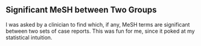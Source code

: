 ## Significant MeSH between Two Groups
I was asked by a clinician to find which, if any, MeSH terms are significant between two sets of case reports. This was fun for me, since it poked at my statistical intuition.
